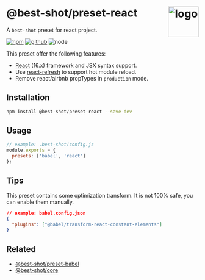 # @best-shot/preset-react <img src="https://cdn.jsdelivr.net/gh/best-shot/best-shot/packages/core/logo.svg" alt="logo" height="80" align="right">

A `best-shot` preset for react project.

[![npm][npm-badge]][npm-url]
[![github][github-badge]][github-url]
![node][node-badge]

[npm-url]: https://www.npmjs.com/package/@best-shot/preset-react
[npm-badge]: https://img.shields.io/npm/v/@best-shot/preset-react.svg?style=flat-square&logo=npm
[github-url]: https://github.com/best-shot/best-shot/tree/master/packages/preset-react
[github-badge]: https://img.shields.io/npm/l/@best-shot/preset-react.svg?style=flat-square&colorB=blue&logo=github
[node-badge]: https://img.shields.io/node/v/@best-shot/preset-react.svg?style=flat-square&colorB=green&logo=node.js

This preset offer the following features:

- [React](https://reactjs.org/) (16.x) framework and JSX syntax support.
- Use [react-refresh](https://github.com/pmmmwh/react-refresh-webpack-plugin) to support hot module reload.
- Remove react/airbnb propTypes in `production` mode.

## Installation

```bash
npm install @best-shot/preset-react --save-dev
```

## Usage

```js
// example: .best-shot/config.js
module.exports = {
  presets: ['babel', 'react']
};
```

## Tips

This preset contains some optimization transform.
It is not 100% safe, you can enable them manually.

```json
// example: babel.config.json
{
  "plugins": ["@babel/transform-react-constant-elements"]
}
```

## Related

- [@best-shot/preset-babel](../preset-babel)
- [@best-shot/core](../core)
